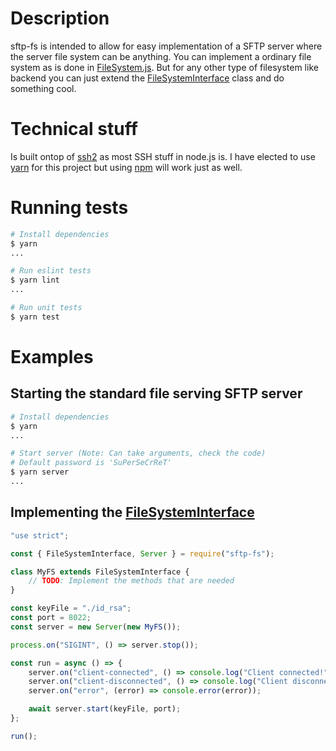 # Description

sftp-fs is intended to allow for easy implementation of a SFTP server where the server file system can be anything. You can implement a ordinary file system as is done in [FileSystem.js](https://github.com/mattiasrunge/sftp-fs/blob/master/impl/FileSystem.js). But for any other type of filesystem like backend you can just extend the [FileSystemInterface](https://github.com/mattiasrunge/sftp-fs/blob/master/lib/FileSystemInterface.js) class and do something cool.

# Technical stuff

Is built ontop of [ssh2](https://github.com/mscdex/ssh2) as most SSH stuff in node.js is. I have elected to use [yarn](https://yarnpkg.com/lang/en/) for this project but using [npm](https://www.npmjs.com/) will work just as well.

# Running tests
```bash
# Install dependencies
$ yarn
...

# Run eslint tests
$ yarn lint
...

# Run unit tests
$ yarn test
```

# Examples

## Starting the standard file serving SFTP server
```bash
# Install dependencies
$ yarn
...

# Start server (Note: Can take arguments, check the code)
# Default password is 'SuPerSeCrReT'
$ yarn server
...
```

## Implementing the [FileSystemInterface](https://github.com/mattiasrunge/sftp-fs/blob/master/lib/FileSystemInterface.js)
```js
"use strict";

const { FileSystemInterface, Server } = require("sftp-fs");

class MyFS extends FileSystemInterface {
    // TODO: Implement the methods that are needed
}

const keyFile = "./id_rsa";
const port = 8022;
const server = new Server(new MyFS());

process.on("SIGINT", () => server.stop());

const run = async () => {
    server.on("client-connected", () => console.log("Client connected!"));
    server.on("client-disconnected", () => console.log("Client disconnected!"));
    server.on("error", (error) => console.error(error));

    await server.start(keyFile, port);
};

run();
```
